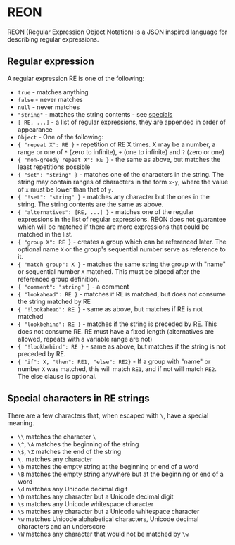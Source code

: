# REON
REON (Regular Expression Object Notation) is a JSON inspired language for describing regular expressions.

## Regular expression
A regular expression RE is one of the following:
 * `true` - matches anything
 * `false` - never matches
 * `null` - never matches
 * `"string"` - matches the string contents - see [specials](#special)
 * `[ RE, ...]` - a list of regular expressions, they are appended in order of appearance
 * `Object` - One of the following:
  * `{ "repeat X": RE }` - repetition of RE X times. X may be a number, a range or one of `*` (zero to infinite), `+` (one to infinite) and `?` (zero or one)
  * `{ "non-greedy repeat X": RE }` - the same as above, but matches the least repetitions possible
  * `{ "set": "string" }` - matches one of the characters in the string. The string may contain ranges of characters in the form `x-y`, where the value of `x` must be lower than that of `y`.
  * `{ "!set": "string" }` - matches any character but the ones in the string. The string contents are the same as above.
  * `{ "alternatives": [RE, ...] }` - matches one of the regular expressions in the list of regular expressions. REON does not guarantee which will be matched if there are more expressions that could be matched in the list.
  * `{ "group X": RE }` - creates a group which can be referenced later. The optional name `X` or the group's sequential number serve as reference to it.
  * `{ "match group": X }` - matches the same string the group with "name" or sequential number `X` matched. This must be placed after the referenced group definition.
  * `{ "comment": "string" }` - a comment
  * `{ "lookahead": RE }` - matches if RE is matched, but does not consume the string matched by RE
  * `{ "!lookahead": RE }` - same as above, but matches if RE is not matched
  * `{ "lookbehind": RE }` - matches if the string is preceded by RE. This does not consume RE. RE must have a fixed length (alternatives are allowed, repeats with a variable range are not)
  * `{ "!lookbehind": RE }` - same as above, but matches if the string is not preceded by RE.
  * `{ "if": X, "then": RE1, "else": RE2}` - If a group with "name" or number `X` was matched, this will match `RE1`, and if not will match `RE2`. The else clause is optional.

## <a name="special"></a>Special characters in RE strings
There are a few characters that, when escaped with `\`, have a special meaning.

 * `\\` matches the character `\`
 * `\^`, `\A` matches the beginning of the string
 * `\$`, `\Z` matches the end of the string
 * `\.` matches any character
 * `\b` matches the empty string at the beginning or end of a word
 * `\B` matches the empty string anywhere but at the beginning or end of a word
 * `\d` matches any Unicode decimal digit
 * `\D` matches any character but a Unicode decimal digit
 * `\s` matches any Unicode whitespace character
 * `\S` matches any character but a Unicode whitespace character
 * `\w` matches Unicode alphabetical characters, Unicode decimal characters and an underscore
 * `\W` matches any character that would not be matched by `\w`